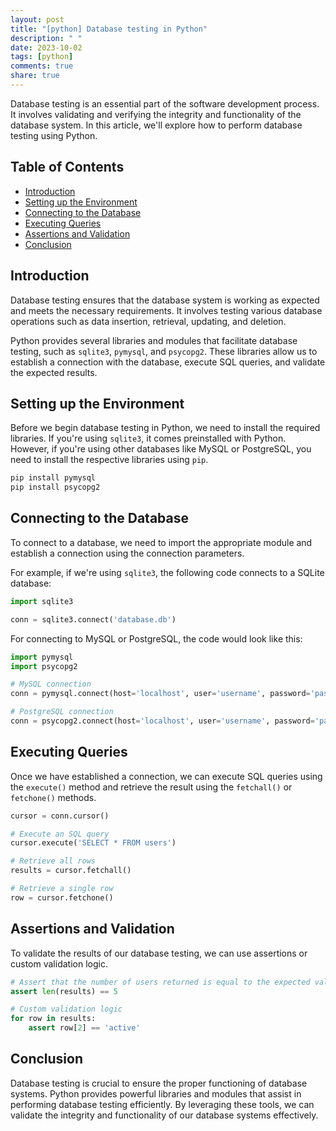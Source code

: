 ```yaml
---
layout: post
title: "[python] Database testing in Python"
description: " "
date: 2023-10-02
tags: [python]
comments: true
share: true
---
```


Database testing is an essential part of the software development process. It involves validating and verifying the integrity and functionality of the database system. In this article, we'll explore how to perform database testing using Python.

## Table of Contents
- [Introduction](#introduction)
- [Setting up the Environment](#setting-up-the-environment)
- [Connecting to the Database](#connecting-to-the-database)
- [Executing Queries](#executing-queries)
- [Assertions and Validation](#assertions-and-validation)
- [Conclusion](#conclusion)

## Introduction
Database testing ensures that the database system is working as expected and meets the necessary requirements. It involves testing various database operations such as data insertion, retrieval, updating, and deletion.

Python provides several libraries and modules that facilitate database testing, such as `sqlite3`, `pymysql`, and `psycopg2`. These libraries allow us to establish a connection with the database, execute SQL queries, and validate the expected results.

## Setting up the Environment
Before we begin database testing in Python, we need to install the required libraries. If you're using `sqlite3`, it comes preinstalled with Python. However, if you're using other databases like MySQL or PostgreSQL, you need to install the respective libraries using `pip`.

```python
pip install pymysql
pip install psycopg2
```

## Connecting to the Database
To connect to a database, we need to import the appropriate module and establish a connection using the connection parameters.

For example, if we're using `sqlite3`, the following code connects to a SQLite database:

```python
import sqlite3

conn = sqlite3.connect('database.db')
```

For connecting to MySQL or PostgreSQL, the code would look like this:

```python
import pymysql
import psycopg2

# MySQL connection
conn = pymysql.connect(host='localhost', user='username', password='password', database='database')

# PostgreSQL connection
conn = psycopg2.connect(host='localhost', user='username', password='password', database='database')
```

## Executing Queries
Once we have established a connection, we can execute SQL queries using the `execute()` method and retrieve the result using the `fetchall()` or `fetchone()` methods.

```python
cursor = conn.cursor()

# Execute an SQL query
cursor.execute('SELECT * FROM users')

# Retrieve all rows
results = cursor.fetchall()

# Retrieve a single row
row = cursor.fetchone()
```

## Assertions and Validation
To validate the results of our database testing, we can use assertions or custom validation logic.

```python
# Assert that the number of users returned is equal to the expected value
assert len(results) == 5

# Custom validation logic
for row in results:
    assert row[2] == 'active'
```

## Conclusion
Database testing is crucial to ensure the proper functioning of database systems. Python provides powerful libraries and modules that assist in performing database testing efficiently. By leveraging these tools, we can validate the integrity and functionality of our database systems effectively.